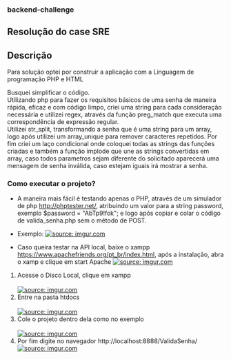 ### backend-challenge
## Resolução do case SRE 

## Descrição

Para solução optei por construir a aplicação com a Linguagem de programação PHP e HTML 

Busquei simplificar o código.
<br>Utilizando php para fazer os requisitos básicos de uma senha de maneira rápida, eficaz e com código limpo, criei uma string para cada consideração necessária e utilizei regex, através da função preg_match que executa uma correspondência de expressão regular.
<br>Utilizei str_split, transformando a senha que é uma string para um array, logo após utilizei um array_unique para remover caracteres repetidos.
Por fim criei um laço condicional onde coloquei todas as strings das funções criadas e também a função implode que une as strings convertidas em array, caso todos parametros sejam diferente do solicitado aparecerá uma mensagem de senha inválida, caso estejam iguais irá mostrar a senha.

### Como executar o projeto?

- A maneira mais fácil é testando apenas o PHP, através de um simulador de php http://phptester.net/, atribuindo um valor para a string password, exemplo $password = "AbTp9!fok"; e logo após copiar e colar o código de valida_senha.php sem o método de POST.
* Exemplo:
<a href="https://imgur.com/jsyyS48"><img src="https://i.imgur.com/jsyyS48.png" title="source: imgur.com" /></a>

- Caso queira testar na API local, baixe o xampp https://www.apachefriends.org/pt_br/index.html, após a instalação, abra o xamp e clique em start Apache
<a href="https://imgur.com/pyufDNa"><img src="https://i.imgur.com/pyufDNa.png" title="source: imgur.com" /></a>
 1. Acesse o Disco Local, clique em xampp <br><br>
 <a href="https://imgur.com/YBHJNUO"><img src="https://i.imgur.com/YBHJNUO.png" title="source: imgur.com" /></a>
 2. Entre na pasta htdocs <br><br>
<a href="https://imgur.com/uYG17mz"><img src="https://i.imgur.com/uYG17mz.png" title="source: imgur.com" /></a>
3. Cole o projeto dentro dela como no exemplo<br><br>
<a href="https://imgur.com/HuqLCaz"><img src="https://i.imgur.com/HuqLCaz.png" title="source: imgur.com" /></a>
4. Por fim digite no navegador http://localhost:8888/ValidaSenha/
<a href="https://imgur.com/7ls4z2Q"><img src="https://i.imgur.com/7ls4z2Q.png" title="source: imgur.com" /></a>

